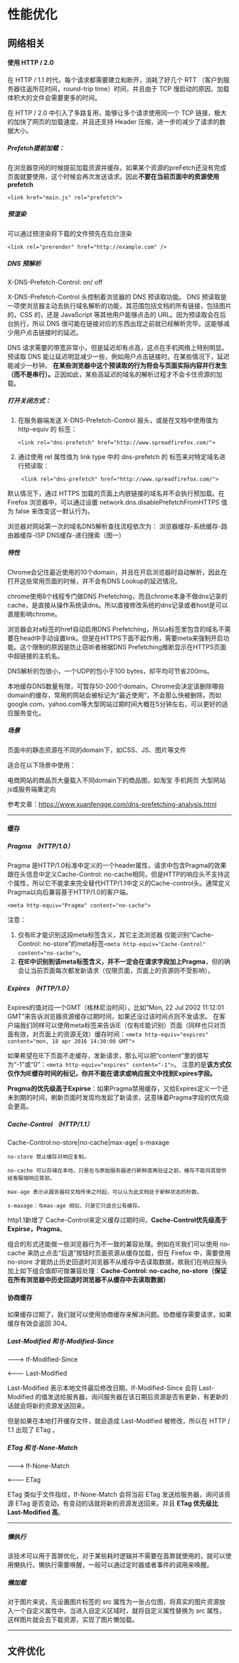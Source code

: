 # 性能优化



## 网络相关

#### 使用 HTTP / 2.0
在 HTTP / 1.1 时代，每个请求都需要建立和断开，消耗了好几个 RTT （客户到服务器往返所花时间，round-trip time）时间，并且由于 TCP 慢启动的原因，加载体积大的文件会需要更多的时间。

在 HTTP / 2.0 中引入了多路复用，能够让多个请求使用同一个 TCP 链接，极大的加快了网页的加载速度。并且还支持 Header 压缩，进一步的减少了请求的数据大小。

##### Prefetch提前加载：

在浏览器空闲的时候提前加载资源并缓存。如果某个资源的preFetch还没有完成页面就要使用，这个时候会再次发送请求。因此**不要在当前页面中的资源使用prefetch**
    
```<link href="main.js" rel="prefetch">```

##### 预渲染
可以通过预渲染将下载的文件预先在后台渲染

```<link rel="prerender" href="http://example.com" />```

##### DNS 预解析
X-DNS-Prefetch-Control: on/ off

X-DNS-Prefetch-Control 头控制着浏览器的 DNS 预读取功能。 DNS 预读取是一项使浏览器主动去执行域名解析的功能，其范围包括文档的所有链接，包括图片的，CSS 的，还是 JavaScript 等其他用户能够点击的 URL。因为预读取会在后台执行，所以 DNS 很可能在链接对应的东西出现之前就已经解析完毕。这能够减少用户点击链接时的延迟。

DNS 请求需要的带宽非常小，但是延迟却有点高，这点在手机网络上特别明显。预读取 DNS 能让延迟明显减少一些，例如用户点击链接时。在某些情况下，延迟能减少一秒钟。 
<b>在某些浏览器中这个预读取的行为将会与页面实际内容并行发生（而不是串行）。</b>正因如此，某些高延迟的域名的解析过程才不会卡住资源的加载。

##### 打开关闭方式：

1. 在服务器端发送 X-DNS-Prefetch-Control 报头，或是在文档中使用值为 http-equiv 的 <meta> 标签：

       <link rel="dns-prefetch" href="http://www.spreadfirefox.com/">
2. 通过使用 rel 属性值为 link type 中的 dns-prefetch 的 <link> 标签来对特定域名进行预读取：

        <link rel="dns-prefetch" href="http://www.spreadfirefox.com/">

默认情况下，通过 HTTPS 加载的页面上内嵌链接的域名并不会执行预加载。在 Firefox 浏览器中，可以通过设置 network.dns.disablePrefetchFromHTTPS 值为 false 来改变这一默认行为。

浏览器对网站第一次的域名DNS解析查找流程依次为：
浏览器缓存-系统缓存-路由器缓存-ISP DNS缓存-递归搜索（图一）

##### 特性
Chrome会记住最近使用的10个domain，并且在开启浏览器时自动解析，因此在打开这些常用页面的时候，并不会有DNS Lookup的延迟情况。

chrome使用8个线程专门做DNS Prefetching，而且chrome本身不做dns记录的cache，是直接从操作系统读dns。所以直接修改系统的dns记录或者host是可以直接影响chrome。

浏览器会对a标签的href自动启用DNS Prefetching，所以a标签里包含的域名不需要在head中手动设置link。但是在HTTPS下面不起作用，需要meta来强制开启功能。这个限制的原因是防止窃听者根据DNS Prefetching推断显示在HTTPS页面中超链接的主机名。

DNS解析的包很小，一个UDP的包小于100 bytes，却平均可节省200ms。

本地缓存DNS数量有限，可暂存50-200个domain，Chrome会决定该删除哪些domain的缓存，常用的网站会被标记为“最近使用”，不会那么快被删除。而如google.com、yahoo.com等大型网站过期时间大概在5分钟左右，可以更好的适应服务变化。

##### 场景


页面中的静态资源在不同的domain下，如CSS、JS、图片等文件

适合在以下场景中使用：

电商网站的商品页大量载入不同domain下的商品图，如淘宝
手机网页
大型网站
js或服务端重定向

参考文章：https://www.xuanfengge.com/dns-prefetching-analysis.html

------------------------------------------------------------------------------
#### 缓存
##### Pragma  （HTTP/1.0）

Pragma 是HTTP/1.0标准中定义的一个header属性，请求中包含Pragma的效果跟在头信息中定义Cache-Control: no-cache相同，但是HTTP的响应头不支持这个属性，所以它不能拿来完全替代HTTP/1.1中定义的Cache-control头。通常定义Pragma以向后兼容基于HTTP/1.0的客户端。
```
<meta http-equiv="Pragma" content="no-cache">
```
注意：
1. 仅有IE才能识别这段meta标签含义，其它主流浏览器
        仅能识别“Cache-Control: no-store”的meta标签```<meta http-equiv="Cache-Control" content="no-cache">```。
2. **在IE中识别到该meta标签含义，并不一定会在请求字段加上Pragma**，但的确会让当前页面每次都发新请求（仅限页面，页面上的资源则不受影响）。

##### Expires  （HTTP/1.0）
Expires的值对应一个GMT（格林尼治时间），比如“Mon, 22 Jul 2002 11:12:01 GMT”来告诉浏览器资源缓存过期时间，如果还没过该时间点则不发请求。
在客户端我们同样可以使用meta标签来告诉IE（仅有IE能识别）页面（同样也只对页面有效，对页面上的资源无效）缓存时间：```<meta http-equiv="expires" content="mon, 18 apr 2016 14:30:00 GMT">```

如果希望在IE下页面不走缓存，发新请求，那么可以把“content”里的值写为“-1”或“0”：```<meta http-equiv="expires" content="-1">```。
注意的是**该方式仅仅作为IE缓存时间的标记，你并不能在请求或响应报文中找到Expires字段。**

**Pragma的优先级高于Expirse**：如果Pragma禁用缓存，又给Expires定义一个还未到期的时间，刷新页面时发现均发起了新请求，这意味着Pragma字段的优先级会更高。

##### Cache-Control  （HTTP/1.1）

Cache-Control:no-store|no-cache|max-age| s-maxage

    no-store 禁止缓存对响应复制。
    
    no-cache 可以存储在本地，只是在与原始服务器进行新鲜度再验证之前，缓存不能将其提供给客服端响应首部。
    
    max-age 表示从服务器将文档传来之时起，可以认为此文档处于新鲜状态的秒数。
    
    s-maxage：与max-age 相似，只是它只适合公有缓存。 


http1.1新增了 Cache-Control来定义缓存过期时间，**Cache-Control优先级高于Expirse，Pragma**。

组合的形式还能做一些浏览器行为不一致的兼容处理。例如在IE我们可以使用 no-cache 来防止点击“后退”按钮时页面资源从缓存加载，但在 Firefox 中，需要使用 no-store 才能防止历史回退时浏览器不从缓存中去读取数据，故我们在响应报头加上如下组合值即可做兼容处理：**Cache-Control: no-cache, no-store（保证在所有浏览器中历史回退时浏览器不从缓存中去读取数据）**



#### 协商缓存
如果缓存过期了，我们就可以使用协商缓存来解决问题。协商缓存需要请求，如果缓存有效会返回 304。

##### Last-Modified 和 If-Modified-Since
---> If-Modified-Since 

<--- Last-Modified

Last-Modified 表示本地文件最后修改日期，If-Modified-Since 会将 Last-Modified 的值发送给服务器，询问服务器在该日期后资源是否有更新，有更新的话就会将新的资源发送回来。

但是如果在本地打开缓存文件，就会造成 Last-Modified 被修改，所以在 HTTP / 1.1 出现了 ETag 。

##### ETag 和 If-None-Match
---> If-None-Match 

<--- ETag          

ETag 类似于文件指纹，If-None-Match 会将当前 ETag 发送给服务器，询问该资源 ETag 是否变动，有变动的话就将新的资源发送回来。并且 **ETag 优先级比 Last-Modified 高**。

------------------------------------------------------------------------------
##### 懒执行

该技术可以用于首屏优化，对于某些耗时逻辑并不需要在首屏就使用的，就可以使用懒执行。懒执行需要唤醒，一般可以通过定时器或者事件的调用来唤醒。

##### 懒加载

对于图片来说，先设置图片标签的 src 属性为一张占位图，将真实的图片资源放入一个自定义属性中，当进入自定义区域时，就将自定义属性替换为 src 属性，这样图片就会去下载资源，实现了图片懒加载。

---
## 文件优化

#### 










































































